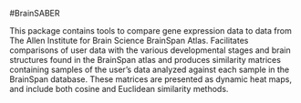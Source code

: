 #BrainSABER

This package contains tools to compare gene expression data to data from The Allen Institute for Brain Science BrainSpan Atlas. Facilitates comparisons of user data with the various developmental stages and brain structures found in the BrainSpan atlas and produces similarity matrices containing samples of the user’s data analyzed against each sample in the BrainSpan database. These matrices are presented as dynamic heat maps, and include both cosine and Euclidean similarity methods.
